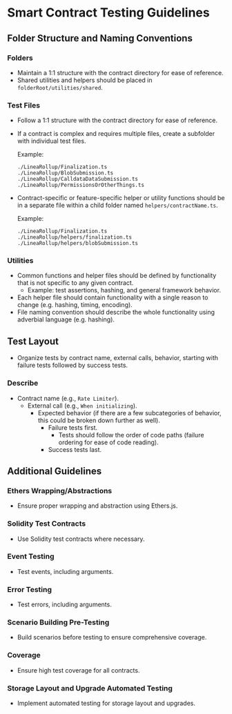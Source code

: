 # Smart Contract Testing Guidelines

## Folder Structure and Naming Conventions

### Folders
- Maintain a 1:1 structure with the contract directory for ease of reference.
- Shared utilities and helpers should be placed in `folderRoot/utilities/shared`.

### Test Files
- Follow a 1:1 structure with the contract directory for ease of reference.
- If a contract is complex and requires multiple files, create a subfolder with individual test files.

    Example:
    ```plaintext
    ./LineaRollup/Finalization.ts
    ./LineaRollup/BlobSubmission.ts
    ./LineaRollup/CalldataDataSubmission.ts
    ./LineaRollup/PermissionsOrOtherThings.ts
    ```

- Contract-specific or feature-specific helper or utility functions should be in a separate file within a child folder named `helpers/contractName.ts`.

    Example:
    ```plaintext
    ./LineaRollup/Finalization.ts
    ./LineaRollup/helpers/finalization.ts
    ./LineaRollup/helpers/blobSubmission.ts
    ```

### Utilities
- Common functions and helper files should be defined by functionality that is not specific to any given contract.
    - Example: test assertions, hashing, and general framework behavior.
- Each helper file should contain functionality with a single reason to change (e.g. hashing, timing, encoding).
- File naming convention should describe the whole functionality using adverbial language (e.g. hashing).

## Test Layout

- Organize tests by contract name, external calls, behavior, starting with failure tests followed by success tests.

### Describe
- Contract name (e.g., `Rate Limiter`).
    - External call (e.g., `When initializing`).
        - Expected behavior (if there are a few subcategories of behavior, this could be broken down further as well).
            - Failure tests first.
                - Tests should follow the order of code paths (failure ordering for ease of code reading).
            - Success tests last.

## Additional Guidelines

### Ethers Wrapping/Abstractions
- Ensure proper wrapping and abstraction using Ethers.js.

### Solidity Test Contracts
- Use Solidity test contracts where necessary.

### Event Testing
- Test events, including arguments.

### Error Testing
- Test errors, including arguments.

### Scenario Building Pre-Testing
- Build scenarios before testing to ensure comprehensive coverage.

### Coverage
- Ensure high test coverage for all contracts.

### Storage Layout and Upgrade Automated Testing
- Implement automated testing for storage layout and upgrades.
